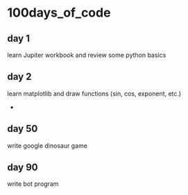# 100days_of_code

## day 1
learn Jupiter workbook and review some python basics

## day 2
learn matplotlib and draw functions (sin, cos, exponent, etc.)

-

## day 50
write google dinosaur game

## day 90
write bot program
